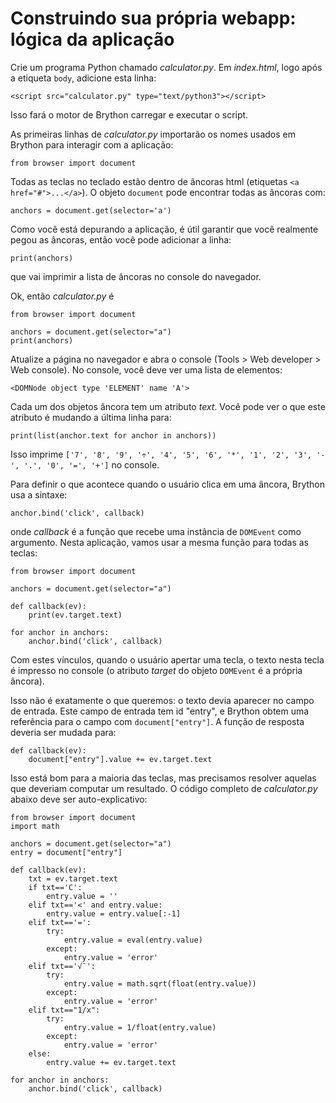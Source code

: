 Construindo sua própria webapp: lógica da aplicação
===================================================

Crie um programa Python chamado *calculator.py*. Em *index.html*, logo
após a etiqueta `body`, adicione esta linha:

    <script src="calculator.py" type="text/python3"></script>

Isso fará o motor de Brython carregar e executar o script.

As primeiras linhas de *calculator.py* importarão os nomes usados em
Brython para interagir com a aplicação:

    from browser import document

Todas as teclas no teclado estão dentro de âncoras html (etiquetas `<a
href="#">...</a>`). O objeto `document` pode encontrar todas as
âncoras com:

    anchors = document.get(selector='a')

Como você está depurando a aplicação, é útil garantir que você
realmente pegou as âncoras, então você pode adicionar a linha:

    print(anchors)

que vai imprimir a lista de âncoras no console do navegador.

Ok, então *calculator.py* é

    from browser import document
    
    anchors = document.get(selector="a")
    print(anchors)

Atualize a página no navegador e abra o console (Tools > Web developer
\> Web console). No console, você deve ver uma lista de elementos:

    <DOMNode object type 'ELEMENT' name 'A'>

Cada um dos objetos âncora tem um atributo _text_. Você pode ver o que
este atributo é mudando a última linha para:

    print(list(anchor.text for anchor in anchors))

Isso imprime
`['7', '8', '9', '÷', '4', '5', '6', '*', '1', '2', '3', '-', '.', '0', '=', '+']`
no console.

Para definir o que acontece quando o usuário clica em uma âncora,
Brython usa a sintaxe:

    anchor.bind('click', callback)

onde _callback_ é a função que recebe uma instância de `DOMEvent` como
argumento. Nesta aplicação, vamos usar a mesma função para todas as
teclas:

    from browser import document
    
    anchors = document.get(selector="a")
    
    def callback(ev):
        print(ev.target.text)
    
    for anchor in anchors:
        anchor.bind('click', callback)

Com estes vínculos, quando o usuário apertar uma tecla, o texto nesta
tecla é impresso no console (o atributo _target_ do objeto `DOMEvent`
é a própria âncora).

Isso não é exatamente o que queremos: o texto devia aparecer no campo
de entrada. Este campo de entrada tem id "entry", e Brython obtem uma
referência para o campo com `document["entry"]`. A função de resposta
deveria ser mudada para:

    def callback(ev):
        document["entry"].value += ev.target.text

Isso está bom para a maioria das teclas, mas precisamos resolver
aquelas que deveriam computar um resultado. O código completo de
*calculator.py* abaixo deve ser auto-explicativo:

    from browser import document
    import math
    
    anchors = document.get(selector="a")
    entry = document["entry"]
    
    def callback(ev):
        txt = ev.target.text
        if txt=='C':
            entry.value = ''
        elif txt=='<' and entry.value:
            entry.value = entry.value[:-1]
        elif txt=='=':
            try:
                entry.value = eval(entry.value)
            except:
                entry.value = 'error'
        elif txt=='√¯':
            try:
                entry.value = math.sqrt(float(entry.value))
            except:
                entry.value = 'error'
        elif txt=="1/x":
            try:
                entry.value = 1/float(entry.value)
            except:
                entry.value = 'error'    
        else:
            entry.value += ev.target.text
    
    for anchor in anchors:
        anchor.bind('click', callback)
    
